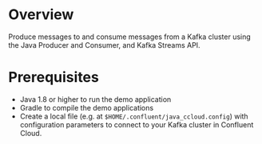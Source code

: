 # Overview

Produce messages to and consume messages from a Kafka cluster using the Java Producer and Consumer, and Kafka Streams API.


# Prerequisites

* Java 1.8 or higher to run the demo application
* Gradle to compile the demo applications
* Create a local file (e.g. at `$HOME/.confluent/java_ccloud.config`) with configuration parameters to connect to your Kafka cluster in Confluent Cloud.
